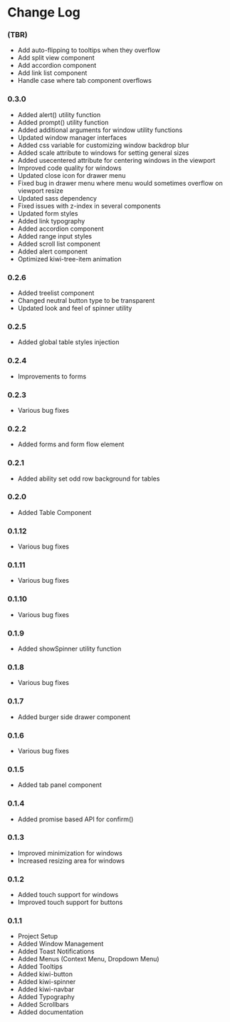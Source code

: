 # Change Log

### (TBR)
- Add auto-flipping to tooltips when they overflow
- Add split view component
- Add accordion component
- Add link list component
- Handle case where tab component overflows

### 0.3.0
- Added alert() utility function
- Added prompt() utility function
- Added additional arguments for window utility functions
- Updated window manager interfaces
- Added css variable for customizing window backdrop blur
- Added scale attribute to windows for setting general sizes
- Added usecentered attribute for centering windows in the viewport
- Improved code quality for windows
- Updated close icon for drawer menu
- Fixed bug in drawer menu where menu would sometimes overflow on viewport resize
- Updated sass dependency
- Fixed issues with z-index in several components
- Updated form styles
- Added link typography
- Added accordion component
- Added range input styles
- Added scroll list component
- Added alert component
- Optimized kiwi-tree-item animation

### 0.2.6

- Added treelist component
- Changed neutral button type to be transparent
- Updated look and feel of spinner utility

### 0.2.5

- Added global table styles injection

### 0.2.4

- Improvements to forms


### 0.2.3

- Various bug fixes

### 0.2.2

- Added forms and form flow element

### 0.2.1

- Added ability set odd row background for tables

### 0.2.0

- Added Table Component

### 0.1.12

- Various bug fixes

### 0.1.11

- Various bug fixes

### 0.1.10

- Various bug fixes

### 0.1.9

- Added showSpinner utility function

### 0.1.8

- Various bug fixes

### 0.1.7

- Added burger side drawer component

### 0.1.6

- Various bug fixes

### 0.1.5

- Added tab panel component

### 0.1.4

- Added promise based API for confirm()

### 0.1.3

- Improved minimization for windows
- Increased resizing area for windows

### 0.1.2

- Added touch support for windows
- Improved touch support for buttons

### 0.1.1

- Project Setup
- Added Window Management
- Added Toast Notifications
- Added Menus (Context Menu, Dropdown Menu)
- Added Tooltips
- Added kiwi-button
- Added kiwi-spinner
- Added kiwi-navbar
- Added Typography
- Added Scrollbars
- Added documentation
